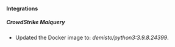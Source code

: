 #### Integrations
##### CrowdStrike Malquery
- Updated the Docker image to: *demisto/python3:3.9.8.24399*.
